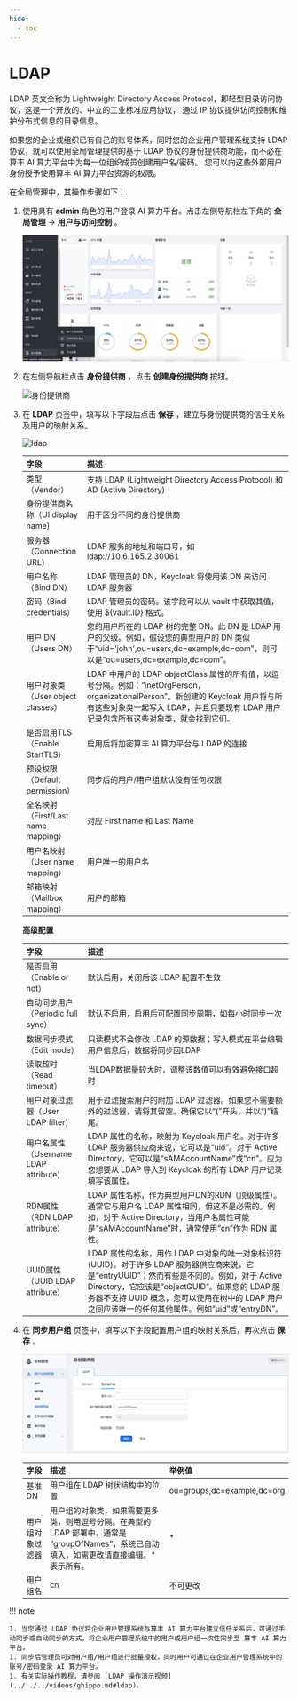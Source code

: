 ```yaml
---
hide:
  - toc
---
```


# LDAP

LDAP 英文全称为 Lightweight Directory Access Protocol，即轻型目录访问协议，这是一个开放的、中立的工业标准应用协议，
通过 IP 协议提供访问控制和维护分布式信息的目录信息。

如果您的企业或组织已有自己的账号体系，同时您的企业用户管理系统支持 LDAP 协议，就可以使用全局管理提供的基于
LDAP 协议的身份提供商功能，而不必在算丰 AI 算力平台中为每一位组织成员创建用户名/密码。
您可以向这些外部用户身份授予使用算丰 AI 算力平台资源的权限。

在全局管理中，其操作步骤如下：

1. 使用具有 __admin__ 角色的用户登录 AI 算力平台。点击左侧导航栏左下角的 __全局管理__ -> __用户与访问控制__ 。

    ![global](../../../images/ws01_2.png)

2. 在左侧导航栏点击 __身份提供商__ ，点击 __创建身份提供商__ 按钮。

    ![身份提供商](../../images/ldap00.png)

3. 在 __LDAP__ 页签中，填写以下字段后点击 __保存__ ，建立与身份提供商的信任关系及用户的映射关系。

    ![ldap](../../images/ldap01.png)

    | 字段 | 描述 | 
    | --- | ---- |
    | 类型（Vendor）                      | 支持 LDAP (Lightweight Directory Access Protocol) 和 AD (Active Directory) | 
    | 身份提供商名称（UI display name）   | 用于区分不同的身份提供商   | 
    | 服务器（Connection URL）            | LDAP 服务的地址和端口号，如 ldap://10.6.165.2:30061      |
    | 用户名称（Bind DN）  |   LDAP 管理员的 DN，Keycloak 将使用该 DN 来访问 LDAP 服务器   | cn=admin,dn=daocloud,dc=com     |
    | 密码（Bind credentials）            |   LDAP 管理员的密码。该字段可以从 vault 中获取其值，使用 ${vault.ID} 格式。         | 
    | 用户 DN（Users DN）                 | 您的用户所在的 LDAP 树的完整 DN。此 DN 是 LDAP 用户的父级。例如，假设您的典型用户的 DN 类似于“uid='john',ou=users,dc=example,dc=com”，则可以是“ou=users,dc=example,dc=com”。 | dc=daocloud,dc=io     |
    | 用户对象类（User object classes）   | LDAP 中用户的 LDAP objectClass 属性的所有值，以逗号分隔。例如：“inetOrgPerson，organizationalPerson”。新创建的 Keycloak 用户将与所有这些对象类一起写入 L​​DAP，并且只要现有 LDAP 用户记录包含所有这些对象类，就会找到它们。  | 
    | 是否启用TLS（Enable StartTLS）      | 启用后将加密算丰 AI 算力平台与 LDAP 的连接      |
    | 预设权限（Default permission）      | 同步后的用户/用户组默认没有任何权限            | 
    | 全名映射（First/Last name mapping） | 对应 First name 和 Last Name          | 
    | 用户名映射（User name mapping）     | 用户唯一的用户名         | 
    | 邮箱映射（Mailbox mapping） |     用户的邮箱               |      
    
    **高级配置**

    | 字段 | 描述 |
    | --- | --- |
    | 是否启用（Enable or not）    | 默认启用，关闭后该 LDAP 配置不生效     |
    | 自动同步用户（Periodic full sync）     | 默认不启用，启用后可配置同步周期，如每小时同步一次   |
    | 数据同步模式（Edit mode）     | 只读模式不会修改 LDAP 的源数据；写入模式在平台编辑用户信息后，数据将同步回LDAP     |
    | 读取超时（Read timeout）    |当LDAP数据量较大时，调整该数值可以有效避免接口超时     |
    | 用户对象过滤器（User LDAP filter）    | 用于过滤搜索用户的附加 LDAP 过滤器。如果您不需要额外的过滤器，请将其留空。确保它以“(”开头，并以“)”结尾。     |
    |用户名属性（Username LDAP attribute）     | LDAP 属性的名称，映射为 Keycloak 用户名。对于许多 LDAP 服务器供应商来说，它可以是“uid”。对于 Active Directory，它可以是“sAMAccountName”或“cn”。应为您想要从 LDAP 导入到 Keycloak 的所有 LDAP 用户记录填写该属性。    |
    | RDN属性（RDN LDAP attribute）    | LDAP 属性名称，作为典型用户DN的RDN（顶级属性）。通常它与用户名 LDAP 属性相同，但这不是必需的。例如，对于 Active Directory，当用户名属性可能是“sAMAccountName”时，通常使用“cn”作为 RDN 属性。     |
    | UUID属性（UUID LDAP attribute）   | LDAP 属性的名称，用作 LDAP 中对象的唯一对象标识符 (UUID)。对于许多 LDAP 服务器供应商来说，它是“entryUUID”；然而有些是不同的。例如，对于 Active Directory，它应该是“objectGUID”。如果您的 LDAP 服务器不支持 UUID 概念，您可以使用在树中的 LDAP 用户之间应该唯一的任何其他属性。例如“uid”或“entryDN”。   |


4. 在 __同步用户组__ 页签中，填写以下字段配置用户组的映射关系后，再次点击 __保存__ 。

    ![身份提供商](../../../images/ldap02.png)

    | 字段             | 描述                                                         | 举例值                      |
    | ---------------- | ------------------------------------------------------------ | --------------------------- |
    | 基准 DN          | 用户组在 LDAP 树状结构中的位置                               | ou=groups,dc=example,dc=org |
    | 用户组对象过滤器 | 用户组的对象类，如果需要更多类，则用逗号分隔。在典型的 LDAP 部署中，通常是 “groupOfNames”，系统已自动填入，如需更改请直接编辑。* 表示所有。 | *                           |
    | 用户组名         | cn                                                           | 不可更改                    |

!!! note

    1. 当您通过 LDAP 协议将企业用户管理系统与算丰 AI 算力平台建立信任关系后，可通过手动同步或自动同步的方式，将企业用户管理系统中的用户或用户组一次性同步至 算丰 AI 算力平台。
    1. 同步后管理员可对用户组/用户组进行批量授权，同时用户可通过在企业用户管理系统中的账号/密码登录 AI 算力平台。
    1. 有关实际操作教程，请参阅 [LDAP 操作演示视频](../../../videos/ghippo.md#ldap)。
